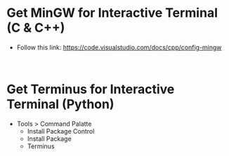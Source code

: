 # Get MinGW for Interactive Terminal (C & C++)
- Follow this link: https://code.visualstudio.com/docs/cpp/config-mingw

<br/>

Get Terminus for Interactive Terminal (Python)
==============================================
- Tools > Command Palatte
	- Install Package Control
	- Install Package
	- Terminus
